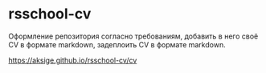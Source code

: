# rsschool-cv
Оформление репозитория согласно требованиям, добавить в него своё CV в формате markdown, задеплоить CV в формате markdown.

https://aksige.github.io/rsschool-cv/cv
